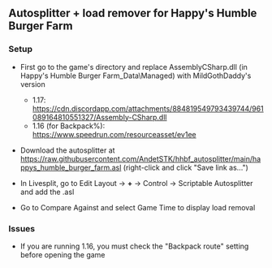 ## Autosplitter + load remover for Happy's Humble Burger Farm

### Setup

- First go to the game's directory and replace AssemblyCSharp.dll (in Happy's Humble Burger Farm_Data\Managed) with MildGothDaddy's version
  - 1.17: https://cdn.discordapp.com/attachments/884819549793439744/961089164810551327/Assembly-CSharp.dll
  - 1.16 (for Backpack%): https://www.speedrun.com/resourceasset/ev1ee

- Download the autosplitter at https://raw.githubusercontent.com/AndetSTK/hhbf_autosplitter/main/happys_humble_burger_farm.asl (right-click and click "Save link as...")

- In Livesplit, go to Edit Layout -> **+** -> Control -> Scriptable Autosplitter and add the .asl

- Go to Compare Against and select Game Time to display load removal

### Issues

- If you are running 1.16, you must check the "Backpack route" setting before opening the game
